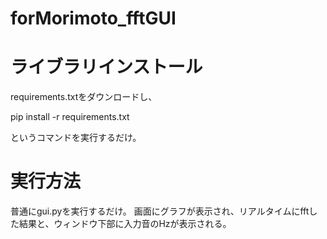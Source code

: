# forMorimoto_fftGUI
# ライブラリインストール
requirements.txtをダウンロードし、

pip install -r requirements.txt

というコマンドを実行するだけ。

# 実行方法
普通にgui.pyを実行するだけ。
画面にグラフが表示され、リアルタイムにfftした結果と、ウィンドウ下部に入力音のHzが表示される。
